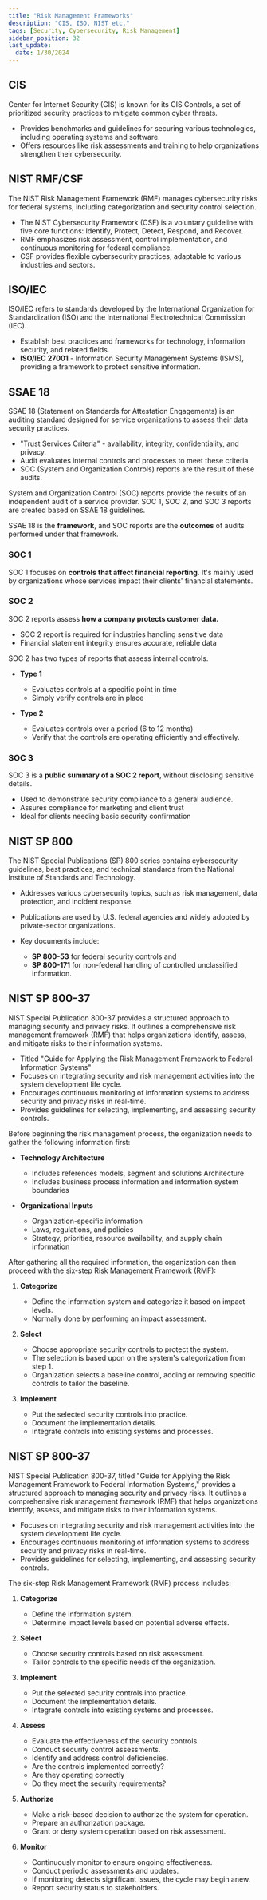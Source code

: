 ```yaml
---
title: "Risk Management Frameworks"
description: "CIS, ISO, NIST etc."
tags: [Security, Cybersecurity, Risk Management]
sidebar_position: 32
last_update:
  date: 1/30/2024
---
```




## CIS

Center for Internet Security (CIS) is known for its CIS Controls, a set of prioritized security practices to mitigate common cyber threats.

- Provides benchmarks and guidelines for securing various technologies, including operating systems and software.
- Offers resources like risk assessments and training to help organizations strengthen their cybersecurity.

## NIST RMF/CSF

The NIST Risk Management Framework (RMF) manages cybersecurity risks for federal systems, including categorization and security control selection.

- The NIST Cybersecurity Framework (CSF) is a voluntary guideline with five core functions: Identify, Protect, Detect, Respond, and Recover.
- RMF emphasizes risk assessment, control implementation, and continuous monitoring for federal compliance.
- CSF provides flexible cybersecurity practices, adaptable to various industries and sectors.

## ISO/IEC

ISO/IEC refers to standards developed by the International Organization for Standardization (ISO) and the International Electrotechnical Commission (IEC).

- Establish best practices and frameworks for technology, information security, and related fields.
- **ISO/IEC 27001** - Information Security Management Systems (ISMS), providing a framework to protect sensitive information.

## SSAE 18 

SSAE 18 (Statement on Standards for Attestation Engagements) is an auditing standard designed for service organizations to assess their data security practices.

- "Trust Services Criteria" - availability, integrity, confidentiality, and privacy.
- Audit evaluates internal controls and processes to meet these criteria
- SOC (System and Organization Controls) reports are the result of these audits.

System and Organization Control (SOC) reports provide the results of an independent audit of a service provider. SOC 1, SOC 2, and SOC 3 reports are created based on SSAE 18 guidelines.

SSAE 18 is the **framework**, and SOC reports are the **outcomes** of audits performed under that framework.

### SOC 1

SOC 1 focuses on **controls that affect financial reporting**. It's mainly used by organizations whose services impact their clients' financial statements.

### SOC 2

SOC 2 reports assess **how a company protects customer data.**

- SOC 2 report is required for industries handling sensitive data
- Financial statement integrity ensures accurate, reliable data

SOC 2 has two types of reports that assess internal controls.

- **Type 1**
   
   - Evaluates controls at a specific point in time
   - Simply verify controls are in place 

- **Type 2** 

   - Evaluates controls over a period (6 to 12 months)
   - Verify that the controls are operating efficiently and effectively.

### SOC 3 

SOC 3 is a **public summary of a SOC 2 report**, without disclosing sensitive details. 

- Used to demonstrate security compliance to a general audience.
- Assures compliance for marketing and client trust  
- Ideal for clients needing basic security confirmation

## NIST SP 800 

The NIST Special Publications (SP) 800 series contains cybersecurity guidelines, best practices, and technical standards from the National Institute of Standards and Technology.
- Addresses various cybersecurity topics, such as risk management, data protection, and incident response.
- Publications are used by U.S. federal agencies and widely adopted by private-sector organizations.
- Key documents include:

  - **SP 800-53** for federal security controls and 
  - **SP 800-171** for non-federal handling of controlled unclassified information.


## NIST SP 800-37

NIST Special Publication 800-37 provides a structured approach to managing security and privacy risks. It outlines a comprehensive risk management framework (RMF) that helps organizations identify, assess, and mitigate risks to their information systems.

- Titled "Guide for Applying the Risk Management Framework to Federal Information Systems"
- Focuses on integrating security and risk management activities into the system development life cycle.
- Encourages continuous monitoring of information systems to address security and privacy risks in real-time.
- Provides guidelines for selecting, implementing, and assessing security controls.

Before beginning the risk management process, the organization needs to gather the following information first:

- **Technology Architecture**

  - Includes references models, segment and solutions Architecture
  - Includes business process information and information system boundaries

- **Organizational Inputs**

  - Organization-specific information
  - Laws, regulations, and policies 
  - Strategy, priorities, resource availability, and supply chain information

After gathering all the required information, the organization can then proceed with the six-step Risk Management Framework (RMF):

1. **Categorize** 

    - Define the information system and categorize it based on impact levels.
    - Normally done by performing an impact assessment.

2. **Select** 

    - Choose appropriate security controls to protect the system.
    - The selection is based upon on the system's categorization from step 1.
    - Organization selects a baseline control, adding or removing specific controls to tailor the baseline.

3. **Implement** 

    - Put the selected security controls into practice.
    - Document the implementation details.
    - Integrate controls into existing systems and processes. 

## NIST SP 800-37

NIST Special Publication 800-37, titled "Guide for Applying the Risk Management Framework to Federal Information Systems," provides a structured approach to managing security and privacy risks. It outlines a comprehensive risk management framework (RMF) that helps organizations identify, assess, and mitigate risks to their information systems.

- Focuses on integrating security and risk management activities into the system development life cycle.
- Encourages continuous monitoring of information systems to address security and privacy risks in real-time.
- Provides guidelines for selecting, implementing, and assessing security controls.

The six-step Risk Management Framework (RMF) process includes:

1. **Categorize**
   - Define the information system.
   - Determine impact levels based on potential adverse effects.

2. **Select**
   - Choose security controls based on risk assessment.
   - Tailor controls to the specific needs of the organization.

3. **Implement**
   - Put the selected security controls into practice.
   - Document the implementation details.
   - Integrate controls into existing systems and processes.

4. **Assess**
   - Evaluate the effectiveness of the security controls.
   - Conduct security control assessments.
   - Identify and address control deficiencies.
   - Are the controls implemented correctly?
   - Are they operating correctly
   - Do they meet the security requirements?

5. **Authorize**
   - Make a risk-based decision to authorize the system for operation.
   - Prepare an authorization package.
   - Grant or deny system operation based on risk assessment.

6. **Monitor**
   - Continuously monitor to ensure ongoing effectiveness.
   - Conduct periodic assessments and updates.
   - If monitoring detects significant issues, the cycle may begin anew.
   - Report security status to stakeholders.